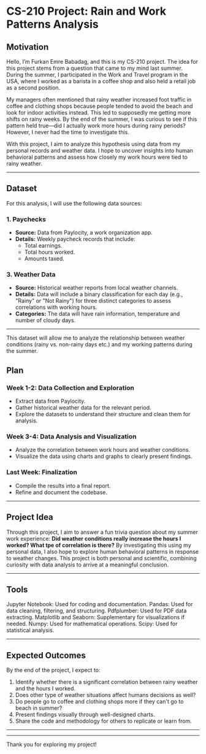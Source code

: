 # CS-210 Project: Rain and Work Patterns Analysis

## Motivation

Hello, I’m Furkan Emre Babadag, and this is my CS-210 project. The idea for this project stems from a question that came to my mind last summer. During the summer, I participated in the Work and Travel program in the USA, where I worked as a barista in a coffee shop and also held a retail job as a second position. 

My managers often mentioned that rainy weather increased foot traffic in coffee and clothing shops because people tended to avoid the beach and look for indoor activities instead. This led to supposedly me getting more shifts on rainy weeks. By the end of the summer, I was curious to see if this pattern held true—did I actually work more hours during rainy periods? However, I never had the time to investigate this.

With this project, I aim to analyze this hypothesis using data from my personal records and weather data. I hope to uncover insights into human behavioral patterns and assess how closely my work hours were tied to rainy weather.

---

## Dataset

For this analysis, I will use the following data sources:

### 1. Paychecks
- **Source:** Data from Paylocity, a work organization app.
- **Details:** Weekly paycheck records that include:
  - Total earnings.
  - Total hours worked.
  - Amounts taxed.
  

### 3. Weather Data
- **Source:** Historical weather reports from local weather channels.
- **Details:** Data will include a binary classification for each day (e.g., "Rainy" or "Not Rainy") for three distinct categories to assess correlations with working hours.
- **Categories:** The data will have rain information, temperature and number of cloudy days.

---

This dataset will allow me to analyze the relationship between weather conditions (rainy vs. non-rainy days etc.) and my working patterns during the summer.


## Plan

### Week 1-2: Data Collection and Exploration
- Extract data from Paylocity.
- Gather historical weather data for the relevant period.
- Explore the datasets to understand their structure and clean them for analysis.

### Week 3-4: Data Analysis and Visualization
- Analyze the correlation between work hours and weather conditions.
- Visualize the data using charts and graphs to clearly present findings.

### Last Week: Finalization
- Compile the results into a final report.
- Refine and document the codebase.

---

## Project Idea

Through this project, I aim to answer a fun trivia question about my summer work experience: **Did weather conditions really increase the hours I worked? What tpe of correlation is there?** By investigating this using my personal data, I also hope to explore human behavioral patterns in response to weather changes. This project is both personal and scientific, combining curiosity with data analysis to arrive at a meaningful conclusion.

---

## Tools

Jupyter Notebook: Used for coding and documentation.
Pandas: Used for data cleaning, filtering, and structuring.
Pdfplumber: Used for PDF data extracting.
Matplotlib and Seaborn: Supplementary for visualizations if needed.
Numpy: Used for mathematical operations.
Scipy: Used for statistical analysis.




---

## Expected Outcomes

By the end of the project, I expect to:
1. Identify whether there is a significant correlation between rainy weather and the hours I worked.
2. Does other type of weather situations affect humans decisions as well?
3. Do people go to coffee and clothing shops more if they can't go to beach in summer?
4. Present findings visually through well-designed charts.
5. Share the code and methodology for others to replicate or learn from.

---



---

Thank you for exploring my project!
